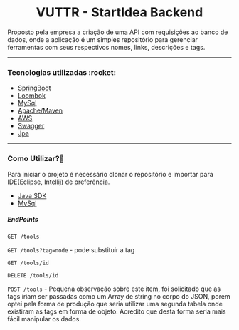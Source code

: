 <h1 align="center">VUTTR - StartIdea Backend</h1>

Proposto pela empresa a criação de uma API com requisições ao banco de dados, onde a aplicação é um simples repositório para gerenciar ferramentas com seus respectivos nomes, links, descrições e tags.

<hr>

<h3>Tecnologias utilizadas :rocket: </h3>

<ul>
<li><a href="https://spring.io/projects/spring-boot">SpringBoot</a></li>
<li><a href="https://projectlombok.org/">Loombok</a></li>
<li><a href="https://www.mysql.com/">MySql</a></li>
<li><a href="https://maven.apache.org/">Apache/Maven</a></li>
<li><a href="https://aws.amazon.com/pt/">AWS</a></li>
<li><a href="https://swagger.io/">Swagger</a></li>
<li><a href="https://spring.io/projects/spring-data-jpa">Jpa</a></li>
</ul>

<hr>

<h3>Como Utilizar?🤔</h3>

Para iniciar o projeto é necessário clonar o repositório e importar para IDE(Eclipse, Intellij) de preferência.

<ul>
<li><a href="https://www.oracle.com/br/java/technologies/javase/javase8-archive-downloads.html">Java SDK</a></li>
<li><a href="https://www.mysql.com/">MySql</a></li>
</ul>


<h5>EndPoints</h5>

`GET /tools`

`GET /tools?tag=node` - pode substituir a tag

`GET /tools/id`

`DELETE /tools/id`

`POST /tools` - Pequena observação sobre este item, foi solicitado que as tags iriam ser passadas como um Array de string no corpo do JSON, porem optei pela forma de produção que seria utilizar uma segunda tabela onde existiram as tags em forma de objeto. Acredito que desta forma seria mais fácil manipular os dados.




